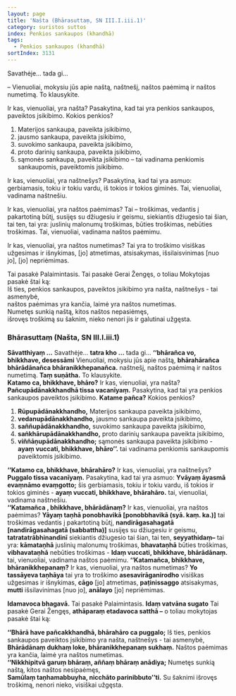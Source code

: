 ```yaml
---
layout: page
title: 'Našta (Bhārasuttaṃ, SN III.I.iii.1)'
category: suristos suttos
index: Penkios sankaupos (khandhā)
tags:
  - Penkios sankaupos (khandhā)
sortIndex: 3131
---
```

Savathėje... tada gi... <br />

– Vienuoliai, mokysiu jūs apie naštą, naštnešį, naštos paėmimą ir naštos numetimą. To klausykite.<br />

Ir kas, vienuoliai, yra našta? Pasakytina, kad tai yra penkios sankaupos, paveiktos įsikibimo. Kokios penkios? 
1. Materijos sankaupa, paveikta įsikibimo,
2. jausmo sankaupa, paveikta įsikibimo, 
3. suvokimo sankaupa, paveikta įsikibimo,
4. proto darinių sankaupa, paveikta įsikibimo,
5. sąmonės sankaupa, paveikta įsikibimo – tai vadinama penkiomis sankaupomis, paveiktomis įsikibimo.

Ir kas, vienuoliai, yra naštnešys? Pasakytina, kad tai yra asmuo: gerbiamasis, tokiu ir tokiu vardu, iš tokios ir tokios giminės. Tai, vienuoliai, vadinama naštnešiu.

Ir kas, vienuoliai, yra naštos paėmimas? Tai – troškimas, vedantis į pakartotiną būtį, susijęs su džiugesiu ir geismu, siekiantis džiugesio tai šian, tai ten, tai yra: juslinių malonumų troškimas, būties troškimas, nebūties troškimas. Tai, vienuoliai, vadinama naštos paėmimu.

Ir kas, vienuoliai, yra naštos numetimas? Tai yra to troškimo visiškas užgesimas ir išnykimas, [jo] atmetimas, atsisakymas, išsilaisvinimas [nuo jo], [jo] nepriėmimas.

Tai pasakė Palaimintasis. Tai pasakė Gerai Žengęs, o toliau Mokytojas pasakė štai ką:<br />
Iš ties, penkios sankaupos, paveiktos įsikibimo yra našta, naštnešys - tai asmenybė,<br />
naštos paėmimas yra kančia, laimė yra naštos numetimas.<br />
Numetęs sunkią naštą, kitos naštos nepasiėmęs,<br />
išrovęs troškimą su šaknim, nieko nenori jis ir galutinai užgęsta.

### Bhārasuttaṃ (Našta, SN III.I.iii.1)

**Sāvatthiyaṃ …** Savathėje... **tatra kho …** tada gi... **‘‘bhārañca vo, bhikkhave, desessāmi** Vienuoliai, mokysiu jūs apie naštą, **bhārahārañca bhārādānañca bhāranikkhepanañca.** naštnešį, naštos paėmimą ir naštos numetimą. **Taṃ suṇātha.** To klausykite.<br /> 
**Katamo ca, bhikkhave, bhāro?** Ir kas, vienuoliai, yra našta? **Pañcupādānakkhandhā tissa vacanīyaṃ.** Pasakytina, kad tai yra penkios sankaupos paveiktos įsikibimo. **Katame pañca?** Kokios penkios? 
1. **Rūpupādānakkhandho,** Materijos sankaupa paveikta įsikibimo, 
2. **vedanupādānakkhandho,** jausmo sankaupa paveikta įsikibimo,
3. **saññupādānakkhandho,** suvokimo sankaupa paveikta įsikibimo,
4. **saṅkhārupādānakkhandho,** proto darinių sankaupa paveikta įsikibimo,
5. **viññāṇupādānakkhandho;** sąmonės sankaupa paveikta įsikibimo - **ayaṃ vuccati, bhikkhave, bhāro’’.** tai vadinama penkiomis sankaupomis paveiktomis įsikibimo.<br />

**‘‘Katamo ca, bhikkhave, bhārahāro?** Ir kas, vienuoliai, yra naštnešys? **Puggalo tissa vacanīyaṃ.** Pasakytina, kad tai yra asmuo: **Yvāyaṃ āyasmā evaṃnāmo evaṃgotto;** šis gerbiamasis, tokiu ir tokiu vardu, iš tokios ir tokios giminės - **ayaṃ vuccati, bhikkhave, bhārahāro.** tai, vienuoliai, vadinama naštnešiu.<br />
**‘‘Katamañca , bhikkhave, bhārādānaṃ?** Ir kas, vienuoliai, yra naštos paėmimas? **Yāyaṃ taṇhā ponobhavikā [ponobbhavikā (syā. kaṃ. ka.)]** tai troškimas vedantis į pakartotiną būtį, **nandirāgasahagatā [nandirāgasahagatā (sabbattha)]** susijęs su džiugesiu ir geismu, **tatratatrābhinandinī** siekiantis džiugesio tai šian, tai ten, **seyyathidaṃ–** tai yra: **kāmataṇhā** juslinių malonumų troškimas, **bhavataṇhā** būties troškimas, **vibhavataṇhā** nebūties troškimas - **Idaṃ vuccati, bhikkhave, bhārādānaṃ.** tai, vienuoliai, vadinama naštos paėmimu.
**‘‘Katamañca, bhikkhave, bhāranikkhepanaṃ?** Ir kas, vienuoliai, yra naštos numetimas? **Yo tassāyeva taṇhāya** tai yra to troškimo **asesavirāganirodho** visiškas užgesimas ir išnykimas, **cāgo** [jo] atmetimas, **paṭinissaggo** atsisakymas, **mutti** išsilavinimas [nuo jo], **anālayo** [jo] nepriėmimas.<br />

**Idamavoca bhagavā.** Tai pasakė Palaimintasis. **Idaṃ vatvāna sugato** Tai pasakė Gerai Žengęs, **athāparaṃ etadavoca satthā –** o toliau mokytojas pasakė štai ką:<br />

**‘‘Bhārā have pañcakkhandhā, bhārahāro ca puggalo;**
Iš ties, penkios sankaupos paveiktos įsikibimo yra našta, naštnešys - tai asmenybė,<br />
**Bhārādānaṃ dukhaṃ loke, bhāranikkhepanaṃ sukhaṃ.**
Naštos paėmimas yra kančia, laimė yra naštos numetimas.<br />
**‘‘Nikkhipitvā garuṃ bhāraṃ, aññaṃ bhāraṃ anādiya;**
Numetęs sunkią naštą, kitos naštos nesipaėmęs,<br />
**Samūlaṃ taṇhamabbuyha, nicchāto parinibbuto’’ti.**
Su šaknimi išrovęs troškimą, nenori nieko, visiškai užgęsta.
